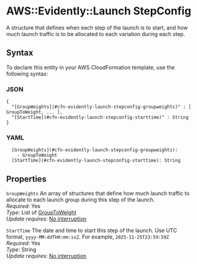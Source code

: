 # AWS::Evidently::Launch StepConfig<a name="aws-properties-evidently-launch-stepconfig"></a>

A structure that defines when each step of the launch is to start, and how much launch traffic is to be allocated to each variation during each step\.

## Syntax<a name="aws-properties-evidently-launch-stepconfig-syntax"></a>

To declare this entity in your AWS CloudFormation template, use the following syntax:

### JSON<a name="aws-properties-evidently-launch-stepconfig-syntax.json"></a>

```
{
  "[GroupWeights](#cfn-evidently-launch-stepconfig-groupweights)" : [ GroupToWeight, ... ],
  "[StartTime](#cfn-evidently-launch-stepconfig-starttime)" : String
}
```

### YAML<a name="aws-properties-evidently-launch-stepconfig-syntax.yaml"></a>

```
  [GroupWeights](#cfn-evidently-launch-stepconfig-groupweights): 
    - GroupToWeight
  [StartTime](#cfn-evidently-launch-stepconfig-starttime): String
```

## Properties<a name="aws-properties-evidently-launch-stepconfig-properties"></a>

`GroupWeights`  <a name="cfn-evidently-launch-stepconfig-groupweights"></a>
An array of structures that define how much launch traffic to allocate to each launch group during this step of the launch\.  
*Required*: Yes  
*Type*: List of [GroupToWeight](aws-properties-evidently-launch-grouptoweight.md)  
*Update requires*: [No interruption](https://docs.aws.amazon.com/AWSCloudFormation/latest/UserGuide/using-cfn-updating-stacks-update-behaviors.html#update-no-interrupt)

`StartTime`  <a name="cfn-evidently-launch-stepconfig-starttime"></a>
The date and time to start this step of the launch\. Use UTC format, `yyyy-MM-ddTHH:mm:ssZ`\. For example, `2025-11-25T23:59:59Z`  
*Required*: Yes  
*Type*: String  
*Update requires*: [No interruption](https://docs.aws.amazon.com/AWSCloudFormation/latest/UserGuide/using-cfn-updating-stacks-update-behaviors.html#update-no-interrupt)
